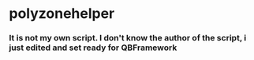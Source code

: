 # polyzonehelper

### It is not my own script. I don't know the author of the script, i just edited and set ready for QBFramework #######
